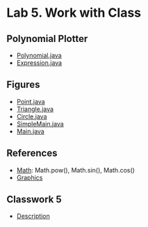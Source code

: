 Lab 5. Work with Class
========

## Polynomial Plotter ##
* [Polynomial.java](Polynomial/Polynomial.java)
* [Expression.java](Polynomial/Expression.java)

## Figures ##
* [Point.java](Figures/Point.java)
* [Triangle.java](Figures/Triangle.java)
* [Circle.java](Figures/Circle.java)
* [SimpleMain.java](Figures/SimpleMain.java)
* [Main.java](Figures/Main.java)

## References ##
* [Math](https://docs.oracle.com/javase/8/docs/api/java/lang/Math.html): Math.pow(), Math.sin(), Math.cos()
* [Graphics](https://docs.oracle.com/javase/8/docs/api/java/awt/Graphics.html)

## Classwork 5 ##
* [Description](cw5.pdf) 
